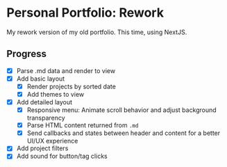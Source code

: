 # Personal Portfolio: Rework

My rework version of my old portfolio. This time, using NextJS.

## Progress

- [x] Parse .md data and render to view 
- [x] Add basic layout
    - [x] Render projects by sorted date
    - [x] Add themes to view 
- [x] Add detailed layout
    - [x] Responsive menu: Animate scroll behavior and adjust background transparency
    - [x] Parse HTML content returned from `.md` 
    - [x] Send callbacks and states between header and content for a better UI/UX experience
- [x] Add project filters
- [x] Add sound for button/tag clicks 